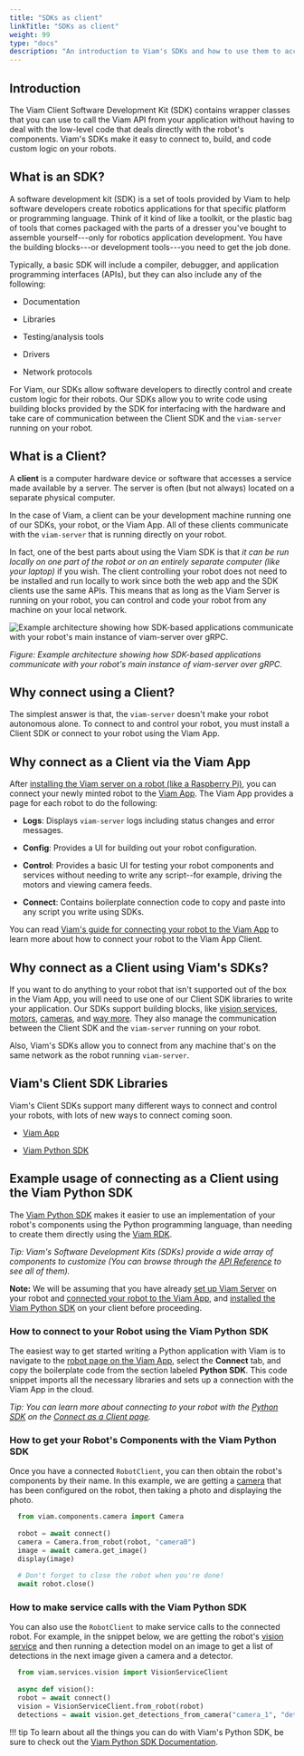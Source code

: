 ```yaml
---
title: "SDKs as client"
linkTitle: "SDKs as client"
weight: 99
type: "docs"
description: "An introduction to Viam's SDKs and how to use them to access and control your robot."
---
```


## Introduction

The Viam Client Software Development Kit (SDK) contains wrapper classes that you can use to call the Viam API from your application without having to deal with the low-level code that deals directly with the robot's components. Viam's SDKs make it easy to connect to, build, and code custom logic on your robots.

## What is an SDK?

A software development kit (SDK) is a set of tools provided by Viam to help software developers create robotics applications for that specific platform or programming language. Think of it kind of like a toolkit, or the plastic bag of tools that comes packaged with the parts of a dresser you've bought to assemble yourself---only for robotics application development. You have the building blocks---or development tools---you need to get the job done.

Typically, a basic SDK will include a compiler, debugger, and application programming interfaces (APIs), but they can also include any of the following:

-   Documentation

-   Libraries

-   Testing/analysis tools

-   Drivers

-   Network protocols

For Viam, our SDKs allow software developers to directly control and create custom logic for their robots. Our SDKs allow you to write code using building blocks provided by the SDK for interfacing with the hardware and take care of communication between the Client SDK and the `viam-server` running on your robot.

## What is a Client?

A **client** is a computer hardware device or software that accesses a service made available by a server. The server is often (but not always) located on a separate physical computer.

In the case of Viam, a client can be your development machine running one of our SDKs, your robot, or the Viam App. All of these clients communicate with the `viam-server` that is running directly on your robot.

In fact, one of the best parts about using the Viam SDK is that *it can be run locally on one part of the robot or on an entirely separate computer (like your laptop)* if you wish. The client controlling your robot does not need to be installed and run locally to work since both the web app and the SDK clients use the same APIs. This means that as long as the Viam Server is running on your robot, you can control and code your robot from any machine on your local network.

![Example architecture showing how SDK-based applications communicate with your robot's main instance of viam-server over gRPC.](../img/using-our-SDKs-as-a-client-application/viam-high-level-overview-diagram-01.png)

*Figure: Example architecture showing how SDK-based applications communicate with your robot's main instance of viam-server over gRPC.*

## Why connect using a Client?

The simplest answer is that, the `viam-server` doesn't make your robot autonomous alone. To connect to and control your robot, you must install a Client SDK or connect to your robot using the Viam App.

## Why connect as a Client via the Viam App

After [installing the Viam server on a robot (like a Raspberry Pi)](https://docs.viam.com/docs/getting-started/installation/#installing-viam-server), you can connect your newly minted robot to the [Viam App](https://app.viam.com). The Viam App provides a page for each robot to do the following:

-   **Logs**: Displays `viam-server` logs including status changes and error messages.

-   **Config**: Provides a UI for building out your robot configuration.

-   **Control**: Provides a basic UI for testing your robot components and services without needing to write any script--for example, driving the motors and viewing camera feeds.

-   **Connect**: Contains boilerplate connection code to copy and paste into any script you write using SDKs.

You can read [Viam's guide for connecting your robot to the Viam App](https://docs.viam.com/getting-started/installation/#adding-your-pi-on-the-viam-app-httpsappviamcom) to learn more about how to connect your robot to the Viam App Client.

## Why connect as a Client using Viam's SDKs?

If you want to do anything to your robot that isn't supported out of the box in the Viam App, you will need to use one of our Client SDK libraries to write your application. Our SDKs support building blocks, like [vision services](https://docs.viam.com/docs/services/vision/), [motors](https://docs.viam.com/docs/components/motor/), [cameras](https://docs.viam.com/docs/components/camera/), and [way more](https://docs.viam.com). They also manage the communication between the Client SDK and the `viam-server` running on your robot.

Also, Viam's SDKs allow you to connect from any machine that's on the same network as the robot running `viam-server`.

## Viam's Client SDK Libraries

Viam's Client SDKs support many different ways to connect and control your robots, with lots of new ways to connect coming soon.

-   [Viam App](https://app.viam.com/)

-   [Viam Python SDK](https://python.viam.dev)

## Example usage of connecting as a Client using the Viam Python SDK

The [Viam Python SDK](https://python.viam.dev) makes it easier to use an implementation of your robot's components using the Python programming language, than needing to create them directly using the [Viam RDK](https://docs.viam.com/docs/product-overviews/rdk/).

*Tip:
     Viam's Software Development Kits (SDKs) provide a wide array of components to customize (You can browse through the [API Reference](https://python.viam.dev/autoapi/viam/components/index.html) to see all of them).*


**Note:**
    We will be assuming that you have already [set up Viam Server](https://docs.viam.com/docs/getting-started/installation/#installing-viam-server) on your robot and [connected your robot to the Viam App](https://docs.viam.com/docs/getting-started/installation#adding-your-pi-on-the-viam-app), and [installed the Viam Python SDK](https://python.viam.dev/index.html) on your client before proceeding.

### How to connect to your Robot using the Viam Python SDK

The easiest way to get started writing a Python application with Viam is to navigate to the [robot page on the Viam App](https://app.viam.com/robots), select the **Connect** tab, and copy the boilerplate code from the section labeled **Python SDK**. This code snippet imports all the necessary libraries and sets up a connection with the Viam App in the cloud.

*Tip:
    You can learn more about connecting to your robot with the [Python SDK](https://python.viam.dev) on the [Connect as a Client page](https://python.viam.dev/examples/example.html#connect-as-a-client).*

### How to get your Robot's Components with the Viam Python SDK

Once you have a connected `RobotClient`, you can then obtain the robot's components by their name. In this example, we are getting a [camera](https://python.viam.dev/autoapi/viam/components/camera/index.html?highlight=camera#module-viam.components.camera) that has been configured on the robot, then taking a photo and displaying the photo.

```python
  from viam.components.camera import Camera
  
  robot = await connect()
  camera = Camera.from_robot(robot, "camera0")
  image = await camera.get_image()
  display(image)
  
  # Don't forget to close the robot when you're done!
  await robot.close()
```

### How to make service calls with the Viam Python SDK

You can also use the `RobotClient` to make service calls to the connected robot. For example, in the snippet below, we are getting the robot's [vision service](https://python.viam.dev/autoapi/viam/services/vision/index.html?highlight=vision#module-viam.services.vision) and then running a detection model on an image to get a list of detections in the next image given a camera and a detector.

```python
  from viam.services.vision import VisionServiceClient
  
  async def vision():
  robot = await connect()
  vision = VisionServiceClient.from_robot(robot)
  detections = await vision.get_detections_from_camera("camera_1", "detector_1")
```

!!! tip
    To learn about all the things you can do with Viam's Python SDK, be sure to check out the [Viam Python SDK Documentation](https://python.viam.dev/index.html).
